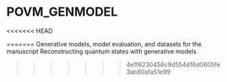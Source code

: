 # POVM_GENMODEL
<<<<<<< HEAD

 
=======
Generative models, model evaluation, and datasets for the manuscript Reconstructing quantum states with generative models
>>>>>>> 4e1f6230456c9d554d16d0605fe3ab80afa51e99
